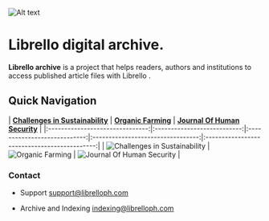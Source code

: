 ![Alt text](https://bytebucket.org/dlgarza/librello_digital_articles/raw/master/librello_logo.png)

# Librello digital archive. #


**Librello archive** is a project that helps readers, authors and institutions to access published article files with Librello .



## Quick Navigation

| **[Challenges in Sustainability][cis]** | **[Organic Farming][of]** | **[Journal Of Human Security][johs]** |
|:-------------------------------:|:---------------------------:|:----------------------------:|:---------------------------------:|:--------------------------------------------:|
| ![Challenges in Sustainability][cis_logo] | ![Organic Farming][of_logo] | ![Journal Of Human Security][johs_logo] |


### Contact ###

* Support <support@librelloph.com>

* Archive and Indexing <indexing@librelloph.com>


[cis]: https://bitbucket.org/dlgarza/librello_digital_articles/src/master/cis/  "Challenges in Sustainability"
[cis_logo]: https://bytebucket.org/dlgarza/librello_digital_articles/raw/master/cis/logo_small.png  "Challenges in Sustainability logo"

[of]: https://bitbucket.org/dlgarza/librello_digital_articles/src/master/of/  "Organic Farming"
[of_logo]: https://bytebucket.org/dlgarza/librello_digital_articles/raw/master/of/logo_small.png  "Organic Farming logo"

[johs]: https://bitbucket.org/dlgarza/librello_digital_articles/src/master/johs/  "Journal Of Human Security"
[johs_logo]: https://bytebucket.org/dlgarza/librello_digital_articles/raw/master/johs/logo_small.png  "Journal Of Human Security logo"